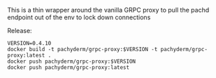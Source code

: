 This is a thin wrapper around the vanilla GRPC proxy to pull the pachd endpoint out of the env to lock down connections

Release:

```
VERSION=0.4.10
docker build -t pachyderm/grpc-proxy:$VERSION -t pachyderm/grpc-proxy:latest .
docker push pachyderm/grpc-proxy:$VERSION
docker push pachyderm/grpc-proxy:latest
```

